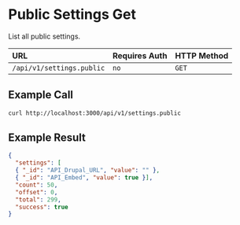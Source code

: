 # Public Settings Get

List all public settings.

| URL | Requires Auth | HTTP Method |
| :--- | :--- | :--- |
| `/api/v1/settings.public` | `no` | `GET` |

## Example Call

```bash
curl http://localhost:3000/api/v1/settings.public
```

## Example Result

```json
{
  "settings": [
  { "_id": "API_Drupal_URL", "value": "" },
  { "_id": "API_Embed", "value": true }],
  "count": 50,
  "offset": 0,
  "total": 299,
  "success": true
}
```
